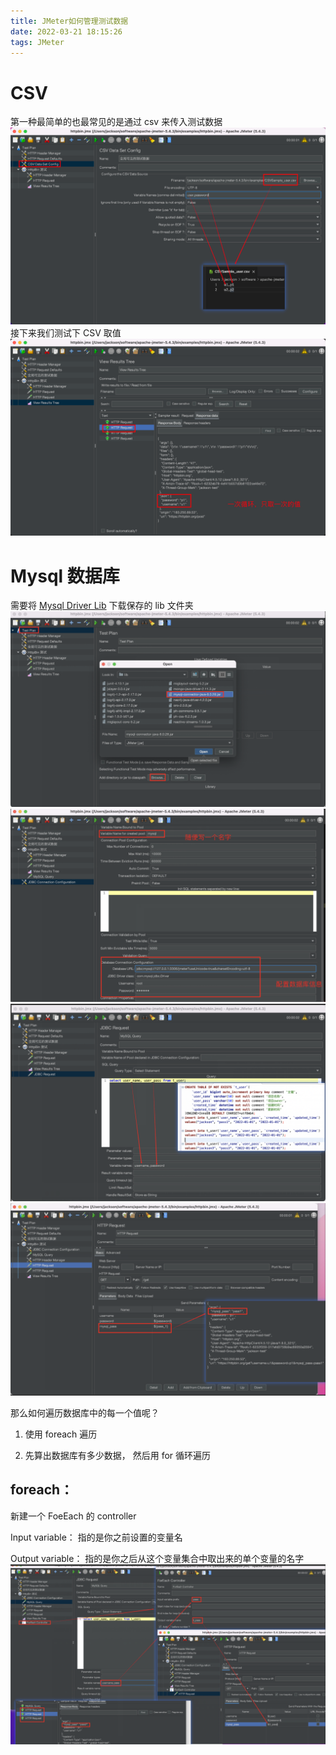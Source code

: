 ```yaml
---
title: JMeter如何管理测试数据
date: 2022-03-21 18:15:26
tags: JMeter
---
```

# CSV 
第一种最简单的也最常见的是通过 csv 来传入测试数据
![csv1](../images/jmeter1.png)
接下来我们测试下 CSV 取值
![csv2](../images/jmeter2.png)

# Mysql 数据库 
需要将 [Mysql Driver Lib](https://search.maven.org/artifact/mysql/mysql-connector-java/8.0.28/jar) 下载保存的 lib 文件夹
![mysql](../images/jmeter_mysql_1.png)
![mysql](../images/jmeter_mysql_2.png)
![mysql](../images/jmeter_mysql_3.png)
![mysql](../images/jmeter_mysql_4.png)



那么如何遍历数据库中的每一个值呢？

1. 使用 foreach 遍历 

2. 先算出数据库有多少数据， 然后用 for 循环遍历

## foreach： 

新建一个  FoeEach 的 controller

Input variable： 指的是你之前设置的变量名

Output variable： 指的是你之后从这个变量集合中取出来的单个变量的名字
![mysql](../images/jmeter_mysql_5.png)

